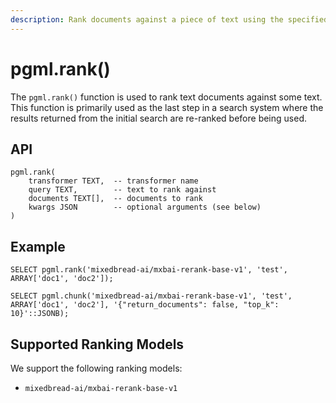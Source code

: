 ```yaml
---
description: Rank documents against a piece of text using the specified ranking model.
---
```


# pgml.rank()

The `pgml.rank()` function is used to rank text documents against some text. This function is primarily used as the last step in a search system where the results returned from the initial search are re-ranked before being used.

## API

```postgresql
pgml.rank(
    transformer TEXT,  -- transformer name
    query TEXT,        -- text to rank against
    documents TEXT[],  -- documents to rank
    kwargs JSON        -- optional arguments (see below)
)
```

## Example

```postgresql
SELECT pgml.rank('mixedbread-ai/mxbai-rerank-base-v1', 'test', ARRAY['doc1', 'doc2']);
```

```postgresql
SELECT pgml.chunk('mixedbread-ai/mxbai-rerank-base-v1', 'test', ARRAY['doc1', 'doc2'], '{"return_documents": false, "top_k": 10}'::JSONB);
```

## Supported Ranking Models

We support the following ranking models:

* `mixedbread-ai/mxbai-rerank-base-v1`

